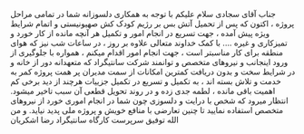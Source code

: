 جناب آقای سجادی
سلام علیکم
با توجه به همکاری دلسوزانه شما در تمامی مراحل پروژه ، اکتون که پس از تحمیل آتش بس بر رژیم کودک کش صهیونیستی و اتمام شرایط ویژه پیش آمده ، جهت تسریع در انجام امور و تکمیل هر آنچه مانده از کار خورد و تمیزکاری و غیره .... با کمک خداوند متعالی علاوه بر روز ، در ساعات شب نیز که هوای منطقه برای کار مناسبتر است ، جهت انجام امور اقدام میکنم ، همواره با جلوگیری از ورود اینجانب و نیروهای متخصص و توانمند شرکت سانتیگراد که متعهدانه دور از خانه و در شرایط سخت و بدون دریافت کمترین امکانات از سمت مدیران پر همت پروژه کمر به خدمت و تلاش بسته اند ، به تکمیل و تسریع در تکمیل جزییات هرچند از دید برخی کم اهمیت باقی مانده ، لطمه جدی زده و در روند تحویل قطعی آن سبب تاخیر میشود.
انتظار میرود که شخص با درایت و دلسوزی چون شما در انجام اموری خورد از نیروهای متخصص استفاده نمایید تا چنین تعارضی با منافع خویش و پروژه ملی پدید نیاید.
و من الله توفیق
سرپرست کارگاه سانتیگراد
رضا اشکریان